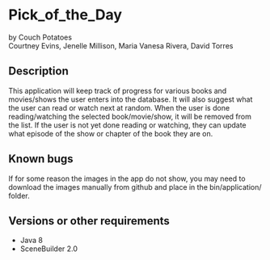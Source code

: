 # Pick_of_the_Day
by Couch Potatoes  
Courtney Evins, Jenelle Millison, Maria Vanesa Rivera, David Torres

## Description
This application will keep track of progress for various books and movies/shows the user enters into the database. It will also suggest what the user can read or watch next at random. When the user is done reading/watching the selected book/movie/show, it will be removed from the list. If the user is not yet done reading or watching, they can update what episode of the show or chapter of the book they are on.    
   
## Known bugs
If for some reason the images in the app do not show, you may need to download the images manually from github and place in the bin/application/ folder.  

## Versions or other requirements
* Java 8 
* SceneBuilder 2.0
